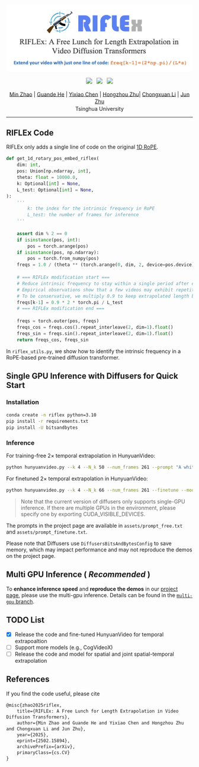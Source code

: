 
<div align="center">
<img src='assets/riflex.png'></img>


 <a href='https://arxiv.org/pdf/2502.15894'><img src='https://img.shields.io/badge/arXiv-2502.15894-b31b1b.svg'></a> &nbsp;
 <a href='https://riflex-video.github.io/'><img src='https://img.shields.io/badge/Project-Page-Green'></a> &nbsp;
<a href='https://www.youtube.com/watch?v=taofoXDsKGk'><img src='https://img.shields.io/badge/Youtube-Video-b31b1b.svg'></a><br>


<div>
    <a href="https://gracezhao1997.github.io/" target="_blank">Min Zhao</a><sup></sup> | 
    <a href="https://guandehe.github.io/" target="_blank">Guande He</a><sup></sup> | 
    <a href="https://github.com/Chyxx" target="_blank">Yixiao Chen</a><sup></sup> | 
    <a href="https://zhuhz22.github.io/" target="_blank">Hongzhou Zhu</a><sup></sup>|
<a href="https://zhenxuan00.github.io/" target="_blank">Chongxuan Li</a><sup></sup> | 
    <a href="https://ml.cs.tsinghua.edu.cn/~jun/index.shtml" target="_blank">Jun Zhu</a><sup></sup>
</div>
<div>
    <sup></sup>Tsinghua University
</div>



</div>

---

## RIFLEx Code
RIFLEx only adds a single line of code on the original [1D RoPE](https://github.com/huggingface/diffusers/blob/9c7e205176c30b27c5f44ec7650a8dfcc12dde86/src/diffusers/models/embeddings.py#L1105).
```python
def get_1d_rotary_pos_embed_riflex(
    dim: int,
    pos: Union[np.ndarray, int],
    theta: float = 10000.0,
    k: Optional[int] = None,
    L_test: Optional[int] = None,
):
    '''
        k: the index for the intrinsic frequency in RoPE
        L_test: the number of frames for inference
    '''
    
    assert dim % 2 == 0
    if isinstance(pos, int):
        pos = torch.arange(pos)
    if isinstance(pos, np.ndarray):
        pos = torch.from_numpy(pos)
    freqs = 1.0 / (theta ** (torch.arange(0, dim, 2, device=pos.device)[: (dim // 2)].float() / dim)) 

    # === RIFLEx modification start ===
    # Reduce intrinsic frequency to stay within a single period after extrapolation (Eq.(8)).
    # Empirical observations show that a few videos may exhibit repetition in the tail frames.
    # To be conservative, we multiply 0.9 to keep extrapolated length below 90% of a period. 
    freqs[k-1] = 0.9 * 2 * torch.pi / L_test
    # === RIFLEx modification end ===

    freqs = torch.outer(pos, freqs)  
    freqs_cos = freqs.cos().repeat_interleave(2, dim=1).float()  
    freqs_sin = freqs.sin().repeat_interleave(2, dim=1).float()  
    return freqs_cos, freqs_sin
```
In `riflex_utils.py`, we show how to identify the intrinsic frequency in a RoPE-based pre-trained diffusion transformer.

## Single GPU Inference with Diffusers for Quick Start
### Installation
```bash
conda create -n riflex python=3.10
pip install -r requirements.txt
pip install -U bitsandbytes
```
### Inference
For training-free 2× temporal extrapolation in HunyuanVideo: 
```bash
python hunyuanvideo.py --k 4 --N_k 50 --num_frames 261 --prompt "A white and orange tabby cat is seen happily darting through a dense garden, as if chasing something. Its eyes are wide and happy as it jogs forward, scanning the branches, flowers, and leaves as it walks. The path is narrow as it makes its way between all the plants. the scene is captured from a ground-level angle, following the cat closely, giving a low and intimate perspective. The image is cinematic with warm tones and a grainy texture. The scattered daylight between the leaves and plants above creates a warm contrast, accentuating the cat’s orange fur. The shot is clear and sharp, with a shallow depth of field."
```
For finetuned 2× temporal extrapolation in HunyuanVideo: 
```bash
python hunyuanvideo.py --k 4 --N_k 66 --num_frames 261 --finetune --model_id "thu-ml/Hunyuan-RIFLEx-diffusers" --prompt "3D animation of a small, round, fluffy creature with big, expressive eyes explores a vibrant, enchanted forest. The creature, a whimsical blend of a rabbit and a squirrel, has soft blue fur and a bushy, striped tail. It hops along a sparkling stream, its eyes wide with wonder. The forest is alive with magical elements: flowers that glow and change colors, trees with leaves in shades of purple and silver, and small floating lights that resemble fireflies. The creature stops to interact playfully with a group of tiny, fairy-like beings dancing around a mushroom ring. The creature looks up in awe at a large, glowing tree that seems to be the heart of the forest."
```

> Note that the current version of diffusers only supports single-GPU inference. If there are multiple GPUs in the environment, please specify one by exporting CUDA_VISIBLE_DEVICES.

The prompts in the project page are available in `assets/prompt_free.txt` and `assets/prompt_finetune.txt`.

Please note that Diffusers use `DiffusersBitsAndBytesConfig` to save memory, which may impact performance and may not reproduce the demos on the project page.

## Multi GPU Inference ( *Recommended* )
To **enhance inference speed** and **reproduce the demos** in our [project page](https://riflex-video.github.io/), please use the multi-gpu inference. Details can be found in the [`multi-gpu` branch](https://github.com/thu-ml/RIFLEx/tree/multi-gpu).


## TODO List
- [x] Release the code and fine-tuned HunyuanVideo for temporal extrapoaltion
- [ ] Support more models (e.g., CogVideoX)
- [ ] Release the code and model for spatial and joint spatial-temporal extrapolation

## References
If you find the code useful, please cite
```
@misc{zhao2025riflex,
    title={RIFLEx: A Free Lunch for Length Extrapolation in Video Diffusion Transformers},
    author={Min Zhao and Guande He and Yixiao Chen and Hongzhou Zhu and Chongxuan Li and Jun Zhu},
    year={2025},
    eprint={2502.15894},
    archivePrefix={arXiv},
    primaryClass={cs.CV}
}
```
